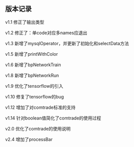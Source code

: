 ## 版本记录

v1.1 修正了输出类型

v1.2 修正了：单code对应多names应退出

v1.3 新增了mysqlOperator，并更新了初始化和selectData方法

v1.5 新增了printWithColor

v1.6 新增了bpNetworkTrain

v1.8 新增了bpNetworkRun

v1.9 优化了tensorflow的引入

v1.10 修复了tensorflow的bug

v1.12 增加了对comtrade标准的支持

v1.14 针对boolean值简化了comtrade的使用过程

v2.0 优化了comtrade的使用说明

v2.4 增加了processBar